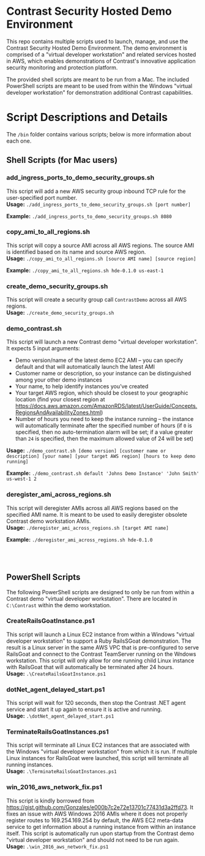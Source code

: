 # Contrast Security Hosted Demo Environment
This repo contains multiple scripts used to launch, manage, and use the Contrast Security Hosted Demo Environment.  The demo environment is comprised of a "virtual developer workstation" and related services hosted in AWS, which enables demonstrations of Contrast's innovative application security monitoring and protection platform.

The provided shell scripts are meant to  be run from a Mac.  The included PowerShell scripts are meant to be used from within the Windows "virtual developer workstation" for demonstration additional Contrast capabilities.

# Script Descriptions and Details
The `/bin` folder contains various scripts; below is more information about each one.

## Shell Scripts (for Mac users)
### add_ingress_ports_to_demo_security_groups.sh
This script will add a new AWS security group inbound TCP rule for the user-specified port number.<br/>
**Usage:** `./add_ingress_ports_to_demo_security_groups.sh [port number]`

**Example:**
`./add_ingress_ports_to_demo_security_groups.sh 8080`
<br/>

### copy_ami_to_all_regions.sh
This script will copy a source AMI across all AWS regions.  The source AMI is identified based on its name and source AWS region.<br/>
**Usage:** `./copy_ami_to_all_regions.sh [source AMI name] [source region]`

**Example:**
`./copy_ami_to_all_regions.sh hde-0.1.0 us-east-1`
<br/>

### create_demo_security_groups.sh
This script will create a security group call `ContrastDemo` across all AWS regions.<br/>
**Usage:** `./create_demo_security_groups.sh`

### demo_contrast.sh
This script will launch a new Contrast demo "virtual developer workstation".  It expects 5 input arguments:
* Demo version/name of the latest demo EC2 AMI – you can specify default and that will automatically launch the latest AMI
* Customer name or description, so your instance can be distinguished among your other demo instances
* Your name, to help identify instances you’ve created
* Your target AWS region, which should be closest to your geographic location (find your closest region at https://docs.aws.amazon.com/AmazonRDS/latest/UserGuide/Concepts.RegionsAndAvailabilityZones.html)
* Number of hours you need to keep the instance running – the instance will automatically terminate after the specified number of hours (if `0` is specified, then no auto-termination alarm will be set; if a value greater than `24` is specified, then the maximum allowed value of 24 will be set)

**Usage:** `./demo_contrast.sh [demo version] [customer name or description] [your name] [your target AWS region] [hours to keep demo running]`

**Example:**
`./demo_contrast.sh default 'Johns Demo Instance' 'John Smith' us-west-1 2`
<br/>

### deregister_ami_across_regions.sh
This script will deregister AMIs across all AWS regions based on the specified AMI name.  It is meant to be used to easily deregister obsolete Contrast demo workstation AMIs.<br/>
**Usage:** `./deregister_ami_across_regions.sh [target AMI name]`

**Example:**
`./deregister_ami_across_regions.sh hde-0.1.0`
<br/>

<br/><br/>
## PowerShell Scripts
The following PowerShell scripts are designed to only be run from within a Contrast demo "virtual developer workstation".  There are located in `C:\Contrast` within the demo workstation.

### CreateRailsGoatInstance.ps1
This script will launch a Linux EC2 instance from within a Windows "virtual developer workstation" to support a Ruby RailsSGoat demonstration.  The result is a Linux server in the same AWS VPC that is pre-configured to serve RailsGoat and connect to the Contrast TeamServer running on the Wndows workstation.  This script will only allow for one running child Linux instance with RailsGoat that will automatically be terminated after 24 hours.<br/>
**Usage:** `.\CreateRailsGoatInstance.ps1`
<br/>

### dotNet_agent_delayed_start.ps1
This script will wait for 120 seconds, then stop the Contrast .NET agent service and start it up again to ensure it is active and running.<br/>
**Usage:** `.\dotNet_agent_delayed_start.ps1`
<br/>

### TerminateRailsGoatInstances.ps1
This script will terminate all Linux EC2 instances that are associated with the Windows "virtual developer workstation" from which it is run.  If multiple Linux instances for RailsGoat were launched, this script will terminate all running instances.<br/>
**Usage:** `.\TerminateRailsGoatInstances.ps1`
<br/>

### win_2016_aws_network_fix.ps1
This script is kindly borrowed from https://gist.github.com/Gonzales/e000b7c2e72e13701c77431d3a2ffd73.  It fixes an issue with AWS Windows 2016 AMIs where it does not properly register routes to 169.254.169.254 by default, the AWS EC2 meta-data service to get information about a running instance from within an instance itself.  This script is automatically run upon startup from the Contrast demo "virtual developer workstation" and should not need to be run again.<br/>
**Usage:** `.\win_2016_aws_network_fix.ps1`
